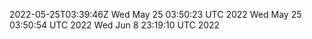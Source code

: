2022-05-25T03:39:46Z
Wed May 25 03:50:23 UTC 2022
Wed May 25 03:50:54 UTC 2022
Wed Jun  8 23:19:10 UTC 2022

